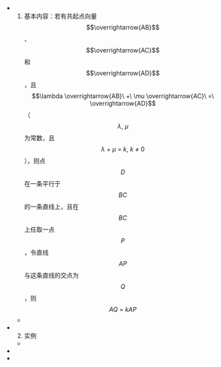 - 1. 基本内容：若有共起点向量$$\overrightarrow{AB}$$、$$\overrightarrow{AC}$$和$$\overrightarrow{AD}$$，且$$\lambda \overrightarrow{AB}\ +\ \mu \overrightarrow{AC}\ =\ \overrightarrow{AD}$$（$$\lambda,\ \mu$$为常数，且$$\lambda\ +\ \mu\ =\ k,\ k\ \neq\ 0$$），则点$$D$$在一条平行于$$BC$$的一条直线上，且在$$BC$$上任取一点$$P$$，令直线$$AP$$与这条直线的交点为$$Q$$，则$$AQ\ =\ kAP$$
	-
- 2. 实例
	-
-
-